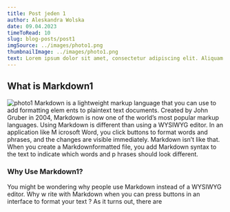 ```yaml
---
title: Post jeden 1
author: Aleskandra Wolska
date: 09.04.2023
timeToRead: 10
slug: blog-posts/post1
imgSource: ../images/photo1.png
thumbnailImage: ../images/photo1.png
text: Lorem ipsum dolor sit amet, consectetur adipiscing elit. Aliquam ac nibh vel arcu fermentum semper. Integer vel lorem pharetra, vestibulum nunc sed, dapibus felis. Quisque tempus ac eros eu venenatis. Aliquam dolor nisi, euismod et congue in, tincidunt ut libero. Integer feugiat massa sed venenatis porttitor. In lectus nisl, blandit id iaculis et, aliquam quis dolor. Duis sagittis sed libero vitae convallis. In laoreet lorem a odio porta tempor. Vivamus malesuada justo dolor, eu tempus neque fermentum quis. Sed rutrum velit sit amet odio auctor, vel facilisis quam consequat. Quisque viverra arcu sed nulla luctus varius. Morbi auctor ultrices dui, vitae convallis tellus feugiat in. Phasellus neque urna, hendrerit bibendum diam quis, dignissim volutpat elit. Maecenas dictum suscipit bibendum. Phasellus aliquet pretium purus vel eleifend.
---
```

## What is Markdown1
![photo1](https://dariusz.wieckiewicz.org/images/2021/04/markdown-min.png)
Markdown is a lightweight markup language that you can use to add formatting elem
ents to plaintext text documents. Created by John Gruber in 2004, Markdown is now
 one of the world’s most popular markup languages.
Using Markdown is different than using a WYSIWYG editor. In an application like M
icrosoft Word, you click buttons to format words and phrases, and the changes are
 visible immediately. Markdown isn’t like that. When you create a Markdownformatted file, you add Markdown syntax to the text to indicate which words and p
hrases should look different.
### Why Use Markdown1?
You might be wondering why people use Markdown instead of a WYSIWYG editor. Why w
rite with Markdown when you can press buttons in an interface to format your text
? As it turns out, there are